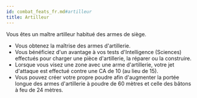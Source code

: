 ```yaml
---
id: combat_feats_fr.md#artilleur
title: Artilleur
---
```


Vous êtes un maître artilleur habitué des armes de siège.

* Vous obtenez la maîtrise des armes d'artillerie.
* Vous bénéficiez d'un avantage à vos tests d'Intelligence (Sciences) effectués pour charger une pièce d'artillerie, la réparer ou la construire.
* Lorsque vous visez une zone avec une arme d'artillerie, votre jet d'attaque est effectué contre une CA de 10 (au lieu de 15).
* Vous pouvez créer votre propre poudre afin d'augmenter la portée longue des armes d'artillerie à poudre de 60 mètres et celle des bâtons à feu de 24 mètres.

